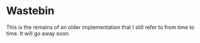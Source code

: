 # Wastebin

This is the remains of an older implementation that I still refer to from time to time. It will go away soon.


